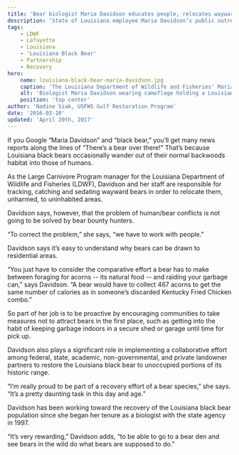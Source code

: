 ```yaml
---
title: 'Bear biologist Maria Davidson educates people, relocates wayward bears'
description: 'State of Louisiana employee Maria Davidson’s public outreach, relocation of “nuisance” bear and partnership efforts has helped the Louisiana black bear population recover.'
tags:
    - LDWF
    - Lafayette
    - Louisiana
    - 'Louisiana Black Bear'
    - Partnership
    - Recovery
hero:
    name: louisiana-black-bear-maria-davidson.jpg
    caption: 'The Louisiana Department of Wildlife and Fisheries’ Maria Davidson enjoys some up-close-and-personal time with a Louisiana black bear cub.  Photo by USFWS.'
    alt: 'Biologist Maria Davidson wearing camoflage holding a Louisiana black bear cub'
    position: 'top center'
author: 'Nadine Siak, USFWS Gulf Restoration Program'
date: '2016-03-10'
updated: 'April 20th, 2017'
---
```


If you Google “Maria Davidson” and “black bear,” you’ll get many news reports along the lines of “There’s a bear over there!” That’s because Louisiana black bears occasionally wander out of their normal backwoods habitat into those of humans.

As the Large Carnivore Program manager for the Louisiana Department of Wildlife and Fisheries (LDWF), Davidson and her staff are responsible for tracking, catching and sedating wayward bears in order to relocate them, unharmed, to uninhabited areas.

Davidson says, however, that the problem of human/bear conflicts is not going to be solved by bear bounty hunters.

“To correct the problem,” she says, “we have to work with people.”

Davidson says it’s easy to understand why bears can be drawn to residential areas.

“You just have to consider the comparative effort a bear has to make between foraging for acorns -- its natural food -- and raiding your garbage can,” says Davidson. “A bear would have to collect 467 acorns to get the same number of calories as in someone’s discarded Kentucky Fried Chicken combo.”

So part of her job is to be proactive by encouraging communities to take measures not to attract bears in the first place, such as getting into the habit of keeping garbage indoors in a secure shed or garage until time for pick up.

Davidson also plays a significant role in implementing a collaborative effort among federal, state, academic, non-governmental, and private landowner partners to restore the Louisiana black bear to unoccupied portions of its historic range.

“I’m really proud to be part of a recovery effort of a bear species,” she says. “It’s a pretty daunting task in this day and age.”

Davidson has been working toward the recovery of the Louisiana black bear population since she began her tenure as a biologist with the state agency in 1997.

“It’s very rewarding,” Davidson adds, “to be able to go to a bear den and see bears in the wild do what bears are supposed to do.”
